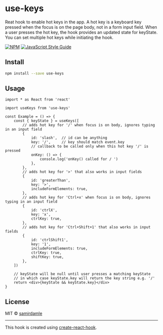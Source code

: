 # use-keys

Reat hook to enable hot keys in the app. A hot key is a keyboard key pressed when the focus is on the page body, not in a form input field. When a user presses the hot key, the hook provides an updated state for keyState. You can set multiple hot keys while initiating the hook.

[![NPM](https://img.shields.io/npm/v/use-keys.svg)](https://www.npmjs.com/package/use-keys) [![JavaScript Style Guide](https://img.shields.io/badge/code_style-standard-brightgreen.svg)](https://standardjs.com)

## Install

```bash
npm install --save use-keys
```

## Usage

```tsx
import * as React from 'react'

import useKeys from 'use-keys'

const Example = () => {
    const { keyState } = useKeys([
        // adds hot key for '/' when focus is on body, ignores typing in an input field
        {
            id: 'slash',  // id can be anything
            key: '/',     // key should match event.key
            // callback to be called only when this hot key '/' is pressed
            onKey: () => {
                console.log('onKey() called for / ')
            },
        },
        // adds hot key for '>' that also works in input fields
        {
            id: 'greaterThan',
            key: '>',
            includeFormElements: true,
        },
        // adds hot key for 'Ctrl+x' when focus is on body, ignores typing in an input field
        {
            id: 'ctrlX',
            key: 'x',
            ctrlKey: true,
        },
        // adds hot key for 'Ctrl+Shift+1' that also works in input fields
        {
            id: 'ctrlShift1',
            key: '1',
            includeFormElements: true,
            ctrlKey: true,
            shiftKey: true,
        },
    ])

    // keyState will be null until user presses a matching keyState
    // in which case keyState.key will return the key string e.g. '/'
    return <div>{keyState && keyState.key}</div>
}
```

## License

MIT © [samirdamle](https://github.com/samirdamle)

---

This hook is created using [create-react-hook](https://github.com/hermanya/create-react-hook).
